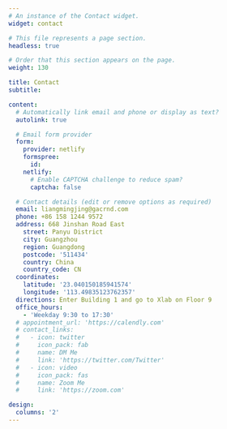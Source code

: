 ```yaml
---
# An instance of the Contact widget.
widget: contact

# This file represents a page section.
headless: true

# Order that this section appears on the page.
weight: 130

title: Contact
subtitle:

content:
  # Automatically link email and phone or display as text?
  autolink: true

  # Email form provider
  form:
    provider: netlify
    formspree:
      id:
    netlify:
      # Enable CAPTCHA challenge to reduce spam?
      captcha: false

  # Contact details (edit or remove options as required)
  email: liangmingjing@gacrnd.com
  phone: +86 158 1244 9572
  address: 668 Jinshan Road East
    street: Panyu District
    city: Guangzhou
    region: Guangdong
    postcode: '511434'
    country: China
    country_code: CN
  coordinates:
    latitude: '23.040150185941574'
    longitude: '113.49835123762357'
  directions: Enter Building 1 and go to Xlab on Floor 9
  office_hours:
    - 'Weekday 9:30 to 17:30'
  # appointment_url: 'https://calendly.com'
  # contact_links:
  #   - icon: twitter
  #     icon_pack: fab
  #     name: DM Me
  #     link: 'https://twitter.com/Twitter'
  #   - icon: video
  #     icon_pack: fas
  #     name: Zoom Me
  #     link: 'https://zoom.com'

design:
  columns: '2'
---
```

